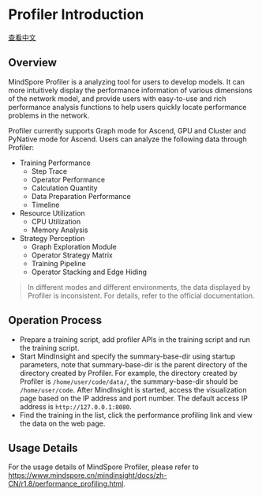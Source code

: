 # Profiler Introduction

[查看中文](./README_CN.md)

## Overview

MindSpore Profiler is a analyzing tool for users to develop models. It can more intuitively display the performance information of various dimensions of the network model, and provide users with easy-to-use and rich performance analysis functions to help users quickly locate performance problems in the network.

Profiler currently supports Graph mode for Ascend, GPU and Cluster and PyNative mode for Ascend. Users can analyze the following data through Profiler:

- Training Performance
    - Step Trace
    - Operator Performance
    - Calculation Quantity
    - Data Preparation Performance
    - Timeline
- Resource Utilization
    - CPU Utilization
    - Memory Analysis
- Strategy Perception
    - Graph Exploration Module
    - Operator Strategy Matrix
    - Training Pipeline
    - Operator Stacking and Edge Hiding

> In different modes and different environments, the data displayed by Profiler is inconsistent. For details, refer to the official documentation.

## Operation Process

- Prepare a training script, add profiler APIs in the training script
  and run the training script.
- Start MindInsight and specify the summary-base-dir using startup
  parameters, note that summary-base-dir is the parent directory of the
  directory created by Profiler. For example, the directory created by
  Profiler is ``/home/user/code/data/``, the summary-base-dir should be
  ``/home/user/code``. After MindInsight is started, access the
  visualization page based on the IP address and port number. The
  default access IP address is ``http://127.0.0.1:8080``.
- Find the training in the list, click the performance profiling link
  and view the data on the web page.

## Usage Details

For the usage details of MindSpore Profiler, please refer to <https://www.mindspore.cn/mindinsight/docs/zh-CN/r1.8/performance_profiling.html>.
